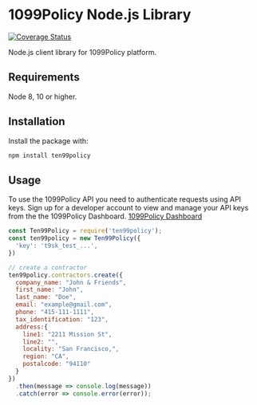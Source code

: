 # 1099Policy Node.js Library

[![Coverage Status](https://coveralls.io/repos/github/1099policy/ten99policy-node/badge.svg?branch=master)](https://coveralls.io/github/1099policy/ten99policy-node?branch=master)

Node.js client library for 1099Policy platform.

## Requirements

Node 8, 10 or higher.

## Installation

Install the package with:

```sh
npm install ten99policy
```

## Usage

To use the 1099Policy API you need to authenticate requests using API keys.
Sign up for a developer account to view and manage your API keys from the the 1099Policy Dashboard. [1099Policy Dashboard][register]

<!-- prettier-ignore -->
```js
const Ten99Policy = require('ten99policy');
const ten99policy = new Ten99Policy({
  'key': 't9sk_test_...',
})

// create a contractor
ten99policy.contractors.create({
  company_name: "John & Friends",
  first_name: "John",
  last_name: "Doe",
  email: "example@gmail.com",
  phone: "415-111-1111",
  tax_identification: "123",
  address:{
    line1: "2211 Mission St",
    line2: "",
    locality: "San Francisco,",
    region: "CA",
    postalcode: "94110"
  }
})
  .then(message => console.log(message))
  .catch(error => console.error(error));
```

[register]: https://dashboard.1099policy.com/register
